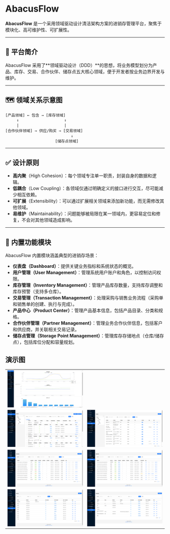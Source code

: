 # AbacusFlow

**AbacusFlow** 是一个采用领域驱动设计清洁架构方案的进销存管理平台，聚焦于模块化、高可维护性、可扩展性。

---

## 📘 平台简介

AbacusFlow 采用了\*\*领域驱动设计（DDD）\*\*的思想，将业务模型划分为产品、库存、交易、合作伙伴、储存点五大核心领域，便于开发者按业务边界开发与维护。

---

## 🗺️ 领域关系示意图

```
[产品领域] ← 包含 → [库存领域]
     ↑                    ↑
     |                    |
[合作伙伴领域] → 供应/购买 → [交易领域]
                             ↓
                      [储存点领域]
```

---

## ✅ 设计原则

* **高内聚**（High Cohesion）：每个领域专注单一职责，封装自身的数据和逻辑。
* **低耦合**（Low Coupling）：各领域仅通过明确定义的接口进行交互，尽可能减少相互依赖。
* **可扩展**（Extensibility）：可以通过扩展相关领域来添加新功能，而无需修改其他领域。
* **易维护**（Maintainability）：问题能够被局限在某一领域内，更容易定位和修复，不会对其他领域造成影响。

---

## 🧩 内置功能模块

AbacusFlow 内置模块涵盖典型的进销存场景：

* **仪表盘（Dashboard）**：提供关键业务指标和系统状态的概览。
* **用户管理（User Management）**：管理系统用户账户和角色，以控制访问权限。
* **库存管理（Inventory Management）**：管理产品库存数量，支持库存调整和库存预警（支持多仓库）。
* **交易管理（Transaction Management）**：处理采购与销售业务流程（采购单和销售单的创建、执行与完成）。
* **产品中心（Product Center）**：管理产品基本信息，包括产品目录、分类和规格。
* **合作伙伴管理（Partner Management）**：管理业务合作伙伴信息，包括客户和供应商，并关联相关交易记录。
* **储存点管理（Storage Point Management）**：管理库存存储地点（仓库/储存点），包括库位分配和容量规划。

## 演示图

<table>
    <tr>
        <td><img src="./static/img/demo/dashboard.png"/></td>
        <td></td>
    </tr>
        <td><img src="./static/img/demo/inventory.png"/></td>
        <td><img src="./static/img/demo/product.png"/></td>
    </tr>
    <tr>
        <td><img src="./static/img/demo/purchseorder.png"/></td>
        <td><img src="./static/img/demo/saleorder.png"/></td>
    </tr>
        <td><img src="./static/img/demo/customer.png"/></td>
        <td><img src="./static/img/demo/supplier.png"/></td>
    </tr>
</table>
